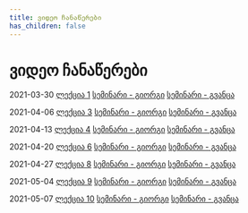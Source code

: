 ```yaml
---
title: ვიდეო ჩანაწერები
has_children: false
---
```


# ვიდეო ჩანაწერები

2021-03-30
[ლექცია 1](https://drive.google.com/file/d/1678xaPZopYUiALNZnCd2_9w9MxBBFGAK)
[სემინარი - გიორგი](https://drive.google.com/file/d/1uKkTFYa7I7-zcE-78SMPgPUSBVaX9Uf0)
[სემინარი - გვანცა]()

2021-04-06
[ლექცია 3](https://drive.google.com/file/d/1Nqy4awmsHkpsyGVW2Fwj5QiZYcMGaXo0)
[სემინარი - გიორგი](https://drive.google.com/file/d/13smyguR1Xss9xNCKk7x2_gAlwL02Tbrw)
[სემინარი - გვანცა]()

2021-04-13
[ლექცია 4](https://drive.google.com/file/d/1IBkkPzx_D0OXGbWLSSkHPOz-50zh1o8f)
[სემინარი - გიორგი](https://drive.google.com/file/d/1gxCzZASSdiMhOVjFVoVuuJk5yFq8AZbt)
[სემინარი - გვანცა]()

2021-04-20
[ლექცია 6](https://drive.google.com/file/d/1lghxmtJv13OTrktbI-Hn5oFJAqqexccP)
[სემინარი - გიორგი](https://drive.google.com/file/d/1hcQNmko8QmmCIEA60_onNKuD8og7CsaF)
[სემინარი - გვანცა]()

2021-04-27
[ლექცია 8](https://drive.google.com/file/d/14c9mqTErXpauNOTHhzmKKpMUmSiVGC9u)
[სემინარი - გიორგი](https://drive.google.com/file/d/18QjiZapvzYYPjjkJVl1eWUZ18Tvu1HQZ)
[სემინარი - გვანცა]()

2021-05-04
[ლექცია 9](https://drive.google.com/file/d/1nFTMs6Qe0054N20WwgTWBYqlc370jfqt)
[სემინარი - გიორგი](https://drive.google.com/file/d/1Hb4XwyRT8WMLb8AwDLda8dLy1dXKMG4I)
[სემინარი - გვანცა]()

2021-05-07
[ლექცია 10](https://drive.google.com/file/d/1G4IHQYY4GsnurCpOY8lzOnyGBRqhkE8P)
[სემინარი - გიორგი](https://drive.google.com/file/d/1UGpF52i87Rfqwz0Bw8cz3IVD1j0oFnKk)
[სემინარი - გვანცა]()
